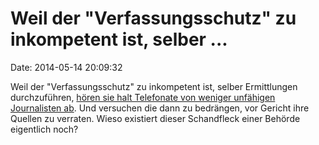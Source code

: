 Weil der \"Verfassungsschutz\" zu inkompetent ist, selber \...
==============================================================

Date: 2014-05-14 20:09:32

Weil der \"Verfassungsschutz\" zu inkompetent ist, selber Ermittlungen
durchzuführen, [hören sie halt Telefonate von weniger unfähigen
Journalisten
ab](http://www.ndr.de/fernsehen/sendungen/zapp/Abhoerprotokoll-LKA-neugierig-auf-Recherche,delhaes104.html).
Und versuchen die dann zu bedrängen, vor Gericht ihre Quellen zu
verraten. Wieso existiert dieser Schandfleck einer Behörde eigentlich
noch?
